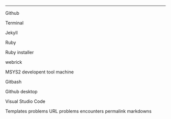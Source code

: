 
---
Github


Terminal


Jekyll


Ruby


Ruby installer


webrick


MSYS2 developent tool machine


Gitbash


Github desktop


Visual Studio Code


Templates problems
URL problems encounters
permalink
markdowns
